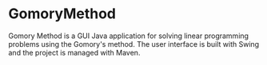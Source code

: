 # GomoryMethod
Gomory Method is a GUI Java application for solving linear programming problems using the Gomory's method. The user interface is built with Swing and the project is managed with Maven.
